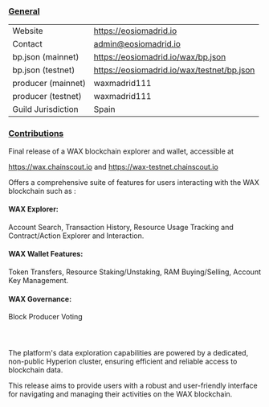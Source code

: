 ### <ins>General</ins>

|  |  |
| --- | --- |
| Website | https://eosiomadrid.io |
| Contact | admin@eosiomadrid.io |
| bp.json (mainnet) | https://eosiomadrid.io/wax/bp.json |
| bp.json (testnet) | https://eosiomadrid.io/wax/testnet/bp.json |
| producer (mainnet) | waxmadrid111 |
| producer (testnet) | waxmadrid111 |
| Guild Jurisdiction | Spain |

### <ins>Contributions</ins>

Final release of a WAX blockchain explorer and wallet, accessible at 

https://wax.chainscout.io and https://wax-testnet.chainscout.io 

Offers a comprehensive suite of features for users interacting with the WAX blockchain such as :


#### WAX Explorer: ####

Account Search, Transaction History, Resource Usage Tracking and Contract/Action Explorer and Interaction.

#### WAX Wallet Features: ####

Token Transfers, Resource Staking/Unstaking,  RAM Buying/Selling, Account Key Management.

#### WAX Governance: ####

Block Producer Voting

####   ####

The platform's data exploration capabilities are powered by a dedicated, non-public Hyperion cluster, ensuring efficient and reliable access to blockchain data.

This release aims to provide users with a robust and user-friendly interface for navigating and managing their activities on the WAX blockchain.
